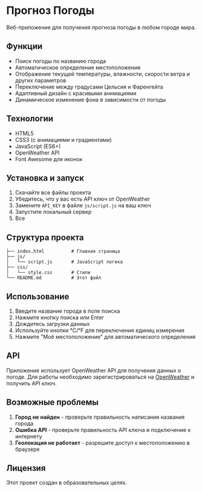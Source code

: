 # Прогноз Погоды

Веб-приложение для получения прогноза погоды в любом городе мира.

## Функции

- Поиск погоды по названию города
- Автоматическое определение местоположения
- Отображение текущей температуры, влажности, скорости ветра и других параметров
- Переключение между градусами Цельсия и Фаренгейта
- Адаптивный дизайн с красивыми анимациями
- Динамическое изменение фона в зависимости от погоды

## Технологии

- HTML5
- CSS3 (с анимациями и градиентами)
- JavaScript (ES6+)
- OpenWeather API
- Font Awesome для иконок

## Установка и запуск

1. Скачайте все файлы проекта
2. Убедитесь, что у вас есть API ключ от OpenWeather
3. Замените `API_KEY` в файле `js/script.js` на ваш ключ
4. Запустите локальный сервер
5. Все

## Структура проекта

```
├── index.html          # Главная страница
├── js/
│   └── script.js       # JavaScript логика
├── css/
│   └── style.css       # Стили
└── README.md           # Этот файл
```

## Использование

1. Введите название города в поле поиска
2. Нажмите кнопку поиска или Enter
3. Дождитесь загрузки данных
4. Используйте кнопки °C/°F для переключения единиц измерения
5. Нажмите "Моё местоположение" для автоматического определения

## API

Приложение использует OpenWeather API для получения данных о погоде. Для работы необходимо зарегистрироваться на [OpenWeather](https://openweathermap.org/) и получить API ключ.

## Возможные проблемы

1. **Город не найден** - проверьте правильность написания названия города
2. **Ошибка API** - проверьте правильность API ключа и подключение к интернету
3. **Геолокация не работает** - разрешите доступ к местоположению в браузере

## Лицензия


Этот проект создан в образовательных целях. 
